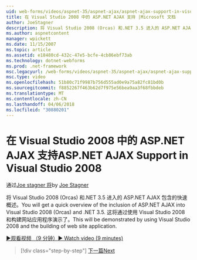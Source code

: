 ```yaml
---
uid: web-forms/videos/aspnet-35/aspnet-ajax/aspnet-ajax-support-in-visual-studio-2008
title: 在 Visual Studio 2008 中的 ASP.NET AJAX 支持 |Microsoft 文档
author: JoeStagner
description: 将 Visual Studio 2008 (Orcas) 和.NET 3.5 进入的 ASP.NET AJAX 包含的快速概述。 这将通过使用 Visual Studio 演示...
ms.author: aspnetcontent
manager: wpickett
ms.date: 11/15/2007
ms.topic: article
ms.assetid: e18480cd-432c-47e5-bcfe-4cb86ebf73ab
ms.technology: dotnet-webforms
ms.prod: .net-framework
msc.legacyurl: /web-forms/videos/aspnet-35/aspnet-ajax/aspnet-ajax-support-in-visual-studio-2008
msc.type: video
ms.openlocfilehash: 51b80c71f9987b756d555ad0e9a75a82fc81bd0b
ms.sourcegitcommit: f8852267f463b62d7f975e56bea9aa3f68fbbdeb
ms.translationtype: MT
ms.contentlocale: zh-CN
ms.lasthandoff: 04/06/2018
ms.locfileid: "30880201"
---
```

<a name="aspnet-ajax-support-in-visual-studio-2008"></a><span data-ttu-id="43979-104">在 Visual Studio 2008 中的 ASP.NET AJAX 支持</span><span class="sxs-lookup"><span data-stu-id="43979-104">ASP.NET AJAX Support in Visual Studio 2008</span></span>
====================
<span data-ttu-id="43979-105">通过[Joe stagner 将](https://github.com/JoeStagner)</span><span class="sxs-lookup"><span data-stu-id="43979-105">by [Joe Stagner](https://github.com/JoeStagner)</span></span>

<span data-ttu-id="43979-106">将 Visual Studio 2008 (Orcas) 和.NET 3.5 进入的 ASP.NET AJAX 包含的快速概述。</span><span class="sxs-lookup"><span data-stu-id="43979-106">You will get a quick overview of the inclusion of ASP.NET AJAX into Visual Studio 2008 (Orcas) and .NET 3.5.</span></span> <span data-ttu-id="43979-107">这将通过使用 Visual Studio 2008 和构建网站应用程序演示了。</span><span class="sxs-lookup"><span data-stu-id="43979-107">This will be demonstrated by using Visual Studio 2008 and the building of web site application.</span></span>

[<span data-ttu-id="43979-108">&#9654;观看视频 （9 分钟）</span><span class="sxs-lookup"><span data-stu-id="43979-108">&#9654; Watch video (9 minutes)</span></span>](https://channel9.msdn.com/Blogs/ASP-NET-Site-Videos/aspnet-ajax-support-in-visual-studio-2008)

> [!div class="step-by-step"]
> [<span data-ttu-id="43979-109">下一篇</span><span class="sxs-lookup"><span data-stu-id="43979-109">Next</span></span>](adding-ajax-functionality-to-an-existing-aspnet-page.md)
